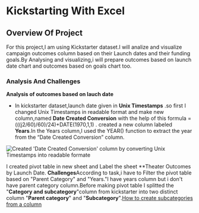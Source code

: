 # Kickstarting With Excel
## Overview Of Project
For this project,I am using Kickstarter dataset.I will analize and visualize campaign outcomes column based on their Launch dates and their funding goals.By Analysing and visualizing,i will prepare outcomes based on launch date chart and outcomes based on goals chart too.
### Analysis And Challenges
**Analysis of outcomes based on lauch date**
* In kickstarter dataset,launch date given in **Unix Timestamps** .so first I changed Unix Timestamps in readable format and make new column,named **Date Created Conversion** with the help of this formula =(((j2/60)/60)/24)+DATE(1970,1,1) .
created a new column labeled **Years**.In the Years column,I used the YEAR() function to extract the year from the “Date Created Conversion” column.


![Created 'Date Created Conversion' column by converting Unix Timestamps into readable formate](https://user-images.githubusercontent.com/90277142/133906780-2d87a47d-3ff3-4a7c-bc9c-e4387072e3ee.png)


I created pivot table in new sheet and Label the sheet **Theater Outcomes by Launch Date.
**Challenges**According to task,i have to Filter the pivot table based on "Parent Category" and "Years."I have years column but i don't have parent category column.Before making pivot table I splitted the "**Category and subcategory**"column from kickstarter into two distinct column "**Parent category**" and "**Subcategory**".[How to create subcategories from a column](https://courses.bootcampspot.com/courses/779/pages/1-dot-3-1-pivoting-toward-success?module_item_id=299719)

